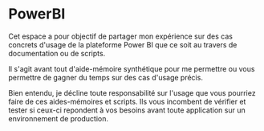 # PowerBI

Cet espace a pour objectif de partager mon expérience sur des cas concrets d'usage de la plateforme Power BI que ce soit au travers de documentation ou de scripts.

Il s'agit avant tout d'aide-mémoire synthétique pour me permettre ou vous permettre de gagner du temps sur des cas d'usage précis.

Bien entendu, je décline toute responsabilité sur l'usage que vous pourriez faire de ces aides-mémoires et scripts. Ils vous incombent de vérifier et tester si ceux-ci repondent à vos besoins avant toute application sur un environnement de production.